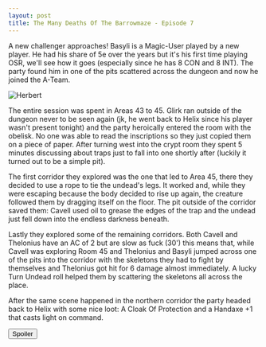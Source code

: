 ```yaml
---
layout: post
title: The Many Deaths Of The Barrowmaze - Episode 7
---
```


A new challenger approaches! Basyli is a Magic-User played by a new player. He had his share of 5e over the years but it's his first time playing OSR, we'll see how it goes (especially since he has 8 CON and 8 INT). The party found him in one of the pits scattered across the dungeon and now he joined the A-Team.

![Herbert](https://external-content.duckduckgo.com/iu/?u=https%3A%2F%2Fi.ytimg.com%2Fvi%2FRaOKu_ErHsY%2Fmaxresdefault.jpg&f=1&nofb=1)

<!--more-->

The entire session was spent in Areas 43 to 45. Glirk ran outside of the dungeon never to be seen again (jk, he went back to Helix since his player wasn't present tonight) and the party heroically entered the room with the obelisk. No one was able to read the inscriptions so they just copied them on a piece of paper. After turning west into the crypt room they spent 5 minutes discussing about traps just to fall into one shortly after (luckily it turned out to be a simple pit).

The first corridor they explored was the one that led to Area 45, there they decided to use a rope to tie the undead's legs. It worked and, while they were escaping because the body decided to rise up again, the creature followed them by dragging itself on the floor. The pit outside of the corridor saved them: Cavell used oil to grease the edges of the trap and the undead just fell down into the endless darkness beneath. 

Lastly they explored some of the remaining corridors. Both Cavell and Thelonius have an AC of 2 but are slow as fuck (30') this means that, while Cavell was exploring Room 45 and Thelonius and Basyli jumped across one of the pits into the corridor with the skeletons they had to fight by themselves and Thelonius got hit for 6 damage almost immediately. A lucky Turn Undead roll helped them by scattering the skeletons all across the place. 

After the same scene happened in the northern corridor the party headed back to Helix with some nice loot: A Cloak Of Protection and a Handaxe +1 that casts light on command. 

<button title="Click to show/hide content" type="button" onclick="if(document.getElementById('spoiler') .style.display=='none') {document.getElementById('spoiler') .style.display=''}else{document.getElementById('spoiler') .style.display='none'}">Spoiler</button>
<div id="spoiler" style="display:none; background: #4a4a4a;
  border-left: 10px solid #ccc;
  margin: 1.5em 10px;
  padding: 0.5em 10px;">
The party is about to find the caverns of Area 47 so I'm really hyped for that. I'm pretty sure that they will want to explore all of the corridors and nooks of the place so they will arrive at least until Room 286, which means they'll reach Area Seven: The Chaos Sepulcher of the Elements. I'm not sure if the order of the areas indicates its difficulty but going from One to Seven is gonna be a big jump nontheless. Spooky!
</div>